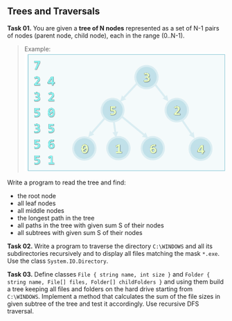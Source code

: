 ## Trees and Traversals

**Task 01.** You are given a **tree of N nodes** represented as a set of N-1 pairs of nodes (parent node, child node), each in the range (0..N-1).
>Example:
![img](https://raw.githubusercontent.com/Termininja/TelerikAcademy/master/DSA/03.%20Trees%20and%20Traversals/Tree.png)

Write a program to read the tree and find:
 * the root node
 * all leaf nodes
 * all middle nodes
 * the longest path in the tree
 * all paths in the tree with given sum S of their nodes
 * all subtrees with given sum S of their nodes

**Task 02.** Write a program to traverse the directory `C:\WINDOWS` and all its subdirectories recursively and to display all files matching the mask `*.exe`. Use the class `System.IO.Directory`.

**Task 03.** Define classes `File { string name, int size }` and `Folder { string name, File[] files, Folder[] childFolders }` and using them build a tree keeping all files and folders on the hard drive starting from `C:\WINDOWS`. Implement a method that calculates the sum of the file sizes in given subtree of the tree and test it accordingly. Use recursive DFS traversal.